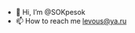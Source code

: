 - 👋 Hi, I’m @SOKpesok
- 📫 How to reach me levous@ya.ru

<!---
SOKpesok/SOKpesok is a ✨ special ✨ repository because its `README.md` (this file) appears on your GitHub profile.
You can click the Preview link to take a look at your changes.
--->
